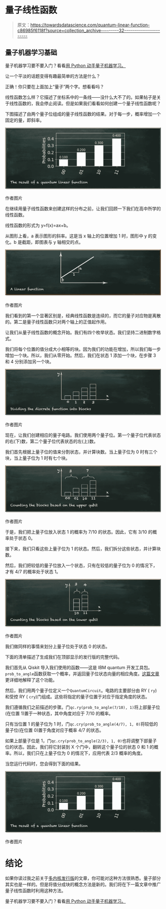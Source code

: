 # 量子线性函数

> 原文：<https://towardsdatascience.com/quantum-linear-function-c86985f6118f?source=collection_archive---------32----------------------->

## 量子机器学习基础

量子机器学习要不要入门？看看[用 Python 动手量子机器学习。](https://www.pyqml.com)

让一个平淡的话题变得有趣最简单的方法是什么？

正确！你只要在上面加上“量子”两个字。想看看吗？

线性函数怎么样？它描述了坐标系中的一条线——没什么大不了的。如果帖子是关于线性函数的，我会停止阅读。但是如果我们看看如何创建一个量子线性函数呢？

下图描述了由两个量子位组成的量子线性函数的结果。对于每一步，概率增加一个固定的量，即斜率。

![](img/51e2a8fd87843cb3d47473f1fc4ae7f8.png)

作者图片

在继续用量子线性函数来创建这样的分布之前，让我们回顾一下我们在高中所学的线性函数。

线性函数的形式为 y=f(x)=ax+b。

从图形上看，a 表示图形的斜率。这是当 x 轴上的位置增加 1 时，图形中 y 的变化。b 是截距，即图表与 y 轴相交的点。

![](img/89a92c3ae75c5c8d763dbc4730505677.png)

作者图片

我们看到的第一个显著区别是，经典线性函数是连续的，而它的量子对应物是离散的。第二是量子线性函数只对两个轴上的正值起作用。

让我们从量子线性函数的概念开始。我们有四个枚举状态。我们坚持二进制数字格式。

我们将每个位置的值分成大小相等的块。因为我们的功能在增加，所以我们每一步增加一个块。所以，我们从零开始。然后，我们在状态 1 添加一个块，在步骤 3 和 4 分别添加另一个块。

![](img/2475efdb775dadcb0c3b34a4f7be3aba.png)

作者图片

现在，让我们创建相应的量子电路。我们使用两个量子位。第一个量子位代表状态的右(下)数，第二个量子位代表状态的左(上)数。

我们首先根据上量子位的值来分割状态，并计算块数。当上量子位为 0 时有三个块，当上量子位为 1 时有七个块。

![](img/3940f408067ec3f7795549798ea19dd3.png)

作者图片

于是，我们把上量子位放入状态 1 的概率为 7/10 的状态。因此，它有 3/10 的概率处于状态 0。

接下来，我们只看这些上量子位为 1 的状态。然后，我们拆分这些状态，并计算块数。

然后，我们把较低的量子位放入一个状态，只有在较低的量子位为 0 的情况下，才有 4/7 的概率处于状态 1。

![](img/e9580745aabc55b060d3254765bfabb5.png)

作者图片

我们做同样的事情来划分上量子位处于状态 0 的状态。

下面的清单描述了生成我们在顶部显示的发行版的完整代码。

我们首先从 Qiskit 导入我们使用的函数——这是 IBM quantum 开发工具包。`prob_to_angle`函数获取一个概率，并返回量子位状态向量的相应角度。[这篇文章](https://betterprogramming.pub/if-you-want-to-gamble-with-quantum-computing-e327c11f97e5)更详细地解释了这个功能。

然后，我们用两个量子位定义一个`QuantumCircuit`。电路的主要部分由 RY ( `ry`)和受控 RY ( `cry`)门组成。这些将指定的量子位置于对应于指定角度的状态。

我们遵循我们之前描述的步骤。门`qc.ry(prob_to_angle(7/10), 1)`将上部量子位(在位置 1)置于一种状态，其中角度对应于 7/10 的概率。

只有当位置 1 的量子位为 1 时，门`qc.cry(prob_to_angle(4/7), 1, 0)`将较低的量子位(在位置 0)置于角度对应于概率 4/7 的状态。

如果上部量子位是 1，门`qc.cry(prob_to_angle(2/3), 1, 0)`也将调整下部量子位的状态。因此，我们将它封装到 X 个门中，翻转这个量子位的状态 0 和 1 的概率。所以，我们只在上量子位为 0 的情况下，应用代表 2/3 概率的角度。

当您运行代码时，您会得到下面的结果。

![](img/51e2a8fd87843cb3d47473f1fc4ae7f8.png)

作者图片

# 结论

如果你读过我之前关于[多内核发行版](/how-to-create-quantum-multinoulli-distributions-with-qiskit-cea9021f6cb9)的文章，你可能对这种方法很熟悉。量子部分其实也是一样的。但是将值分成块的概念方法是新的。我们将在下一篇文章中推广量子线性函数时利用这种方法。

量子机器学习要不要入门？看看[用 Python 动手量子机器学习。](http://www.pyqml.com)